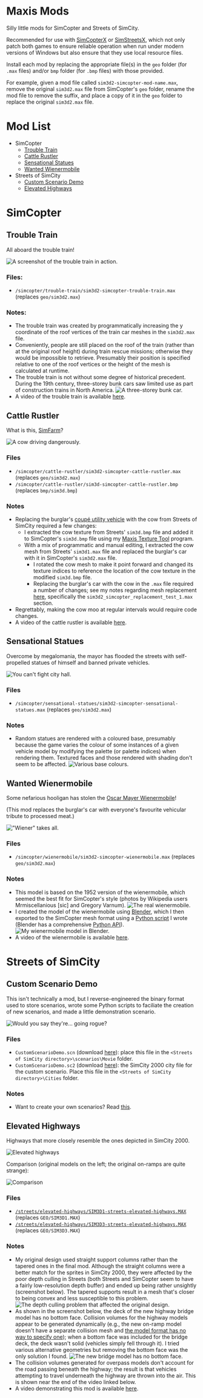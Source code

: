 # Maxis Mods

Silly little mods for SimCopter and Streets of SimCity.

Recommended for use with [SimCopterX](http://simcopter.net) or [SimStreetsX](http://www.streetsofsimcity.com/), which not only patch both games to ensure reliable operation when run under modern versions of Windows but also ensure that they use local resource files.

Install each mod by replacing the appropriate file(s) in the `geo` folder (for `.max` files) and/or `bmp` folder (for `.bmp` files) with those provided.

For example, given a mod file called `sim3d2-simcopter-mod-name.max`, remove the original `sim3d2.max` file from SimCopter's `geo` folder, rename the mod file to remove the suffix, and place a copy of it in the `geo` folder to replace the original `sim3d2.max` file.

# Mod List

* SimCopter
  * [Trouble Train](#trouble-train)
  * [Cattle Rustler](#cattle-rustler)
  * [Sensational Statues](#sensational-statues)
  * [Wanted Wienermobile](#wanted-wienermobile)
* Streets of SimCity
  * [Custom Scenario Demo](#custom-scenario-demo)
  * [Elevated Highways](#elevated-highways)

# SimCopter

## Trouble Train

All aboard the trouble train!

![A screenshot of the trouble train in action.](readme-assets/trouble-train.png "A screenshot of the trouble train in action.")

### Files:
* `/simcopter/trouble-train/sim3d2-simcopter-trouble-train.max` (replaces `geo/sim3d2.max`)

### Notes:
* The trouble train was created by programmatically increasing the y coordinate of the roof vertices of the train car meshes in the `sim3d2.max` file.
* Conveniently, people are still placed on the roof of the train (rather than at the original roof height) during train rescue missions; otherwise they would be impossible to retrieve. Presumably their position is specified relative to one of the roof vertices or the height of the mesh is calculated at runtime.
* The trouble train is not without some degree of historical precedent. During the 19th century, three-storey bunk cars saw limited use as part of construction trains in North America.
![A three-storey bunk car.](readme-assets/bunk-car.jpg "A three-storey bunk car.")
* A video of the trouble train is available [here](readme-assets/trouble-train.mp4).

## Cattle Rustler

What is this, [SimFarm](https://en.wikipedia.org/wiki/SimFarm)?

![A cow driving dangerously.](readme-assets/cattle-rustler.png "A cow driving dangerously.")

### Files
* `/simcopter/cattle-rustler/sim3d2-simcopter-cattle-rustler.max` (replaces `geo/sim3d2.max`)
* `/simcopter/cattle-rustler/sim3d-simcopter-cattle-rustler.bmp` (replaces `bmp/sim3d.bmp`)

### Notes
* Replacing the burglar's [coupé utility vehicle](https://en.wikipedia.org/wiki/Coup%C3%A9_utility) with the cow from Streets of SimCity required a few changes:
  * I extracted the cow texture from Streets' `sim3d.bmp` file and added it to SimCopter's `sim3d.bmp` file using my [Maxis Texture Tool](https://github.com/CahootsMalone/maxis-texture-tool) program.
  * With a mix of programmatic and manual editing, I extracted the cow mesh from Streets' `sim3d1.max` file and replaced the burglar's car with it in SimCopter's `sim3d2.max` file.
    * I rotated the cow mesh to make it point forward and changed its texture indices to reference the location of the cow texture in the modified `sim3d.bmp` file.
    * Replacing the burglar's car with the cow in the `.max` file required a number of changes; see my notes regarding mesh replacement [here](https://github.com/haffmans/Maxis-formats/blob/master/experiments/README.md), specifically the `sim3d2_simcopter_replacement_test_1.max` section.
* Regrettably, making the cow moo at regular intervals would require code changes.
* A video of the cattle rustler is available [here](readme-assets/cattle-rustler.mp4).

## Sensational Statues

Overcome by megalomania, the mayor has flooded the streets with self-propelled statues of himself and banned private vehicles.

![You can't fight city hall.](readme-assets/sensational-statues.png "You can't fight city hall.")

### Files
* `/simcopter/sensational-statues/sim3d2-simcopter-sensational-statues.max` (replaces `geo/sim3d2.max`)

### Notes
* Random statues are rendered with a coloured base, presumably because the game varies the colour of some instances of a given vehicle model by modifying the palette (or palette indices) when rendering them. Textured faces and those rendered with shading don't seem to be affected.
![Various base colours.](readme-assets/sensational-statues-1.png "Various base colours.")

## Wanted Wienermobile

Some nefarious hooligan has stolen the [Oscar Mayer Wienermobile](https://en.wikipedia.org/wiki/Wienermobile)!

(This mod replaces the burglar's car with everyone's favourite vehicular tribute to processed meat.)

!["Wiener" takes all.](readme-assets/wienermobile.png "\"Wiener\" takes all.")

### Files
* `/simcopter/wienermobile/sim3d2-simcopter-wienermobile.max` (replaces `geo/sim3d2.max`)

### Notes
* This model is based on the 1952 version of the wienermobile, which seemed the best fit for SimCopter's style (photos by Wikipedia users Mrmiscellanious \[sic\] and Gregory Varnum).
![The real wienermobile.](readme-assets/wienermobile-photos.jpg "The real wienermobile.")
* I created the model of the wienermobile using [Blender](https://www.blender.org/), which I then exported to the SimCopter mesh format using a [Python script](https://github.com/CahootsMalone/maxis-mesh-stuff/blob/master/Python/Blender-export-script/blender-export-script.py) I wrote (Blender has a comprehensive [Python API](https://docs.blender.org/api/current/index.html)).
![My wienermobile model in Blender.](readme-assets/wienermobile-blender.png "My wienermobile model in Blender.")
* A video of the wienermobile is available [here](readme-assets/wienermobile.mp4).

# Streets of SimCity

## Custom Scenario Demo

This isn't technically a mod, but I reverse-engineered the binary format used to store scenarios, wrote some Python scripts to faciliate the creation of new scenarios, and made a little demonstration scenario.

![Would you say they're... going rogue?](readme-assets/custom-scenario-demo-rogues.png "Would you say they're... going rogue?")

### Files
* `CustomScenarioDemo.scn` (download [here](https://github.com/CahootsMalone/maxis-streets-scenario-stuff/blob/master/scripts/scenario-creation/CustomScenarioDemo.scn)): place this file in the `<Streets of SimCity directory>\scenarios\Movie` folder.
* `CustomScenarioDemo.sc2` (download [here](https://github.com/CahootsMalone/maxis-streets-scenario-stuff/blob/master/scripts/scenario-creation/CustomScenarioDemo.sc2)): the SimCity 2000 city file for the custom scenario. Place this file in the `<Streets of SimCity directory>\Cities` folder.

### Notes
* Want to create your own scenarios? Read [this](https://github.com/CahootsMalone/maxis-streets-scenario-stuff/blob/master/README.md).

## Elevated Highways

Highways that more closely resemble the ones depicted in SimCity 2000.

![Elevated highways](readme-assets/elevated-highways.png "Elevated highways")

Comparison (original models on the left; the original on-ramps are quite strange):

![Comparison](readme-assets/elevated-highways-comparison.png "Comparison")

### Files
* [`/streets/elevated-highways/SIM3D1-streets-elevated-highways.MAX`](streets/elevated-highways/SIM3D1-streets-elevated-highways.MAX) (replaces `GEO/SIM3D1.MAX`)
* [`/streets/elevated-highways/SIM3D3-streets-elevated-highways.MAX`](streets/elevated-highways/SIM3D3-streets-elevated-highways.MAX) (replaces `GEO/SIM3D3.MAX`)

### Notes
* My original design used straight support columns rather than the tapered ones in the final mod. Although the straight columns were a better match for the sprites in SimCity 2000, they were affected by the poor depth culling in Streets (both Streets and SimCopter seem to have a fairly low-resolution depth buffer) and ended up being rather unsightly (screenshot below). The tapered supports result in a mesh that's closer to  being convex and less susceptible to this problem.
![The depth culling problem that affected the original design.](readme-assets/elevated-highways-depth-culling-issues.png "The depth culling problem that affected the original design.")
* As shown in the screenshot below, the deck of the new highway bridge model has no bottom face. Collision volumes for the highway models appear to be generated dynamically (e.g., the new on-ramp model doesn't have a separate collision mesh and [the model format has no way to specify one](https://github.com/CahootsMalone/maxis-mesh-stuff/blob/master/Info/Maxis-Mesh-Format.md#object-objx)); when a bottom face was included for the bridge deck, the deck wasn't solid (vehicles simply fell through it). I tried various alternative geometries but removing the bottom face was the only solution I found.
![The new bridge model has no bottom face.](readme-assets/elevated-highways-no-bottom-face-on-bridge.png "The new bridge model has no bottom face.")
* The collision volumes generated for overpass models don't account for the road passing beneath the highway; the result is that vehicles attempting to travel underneath the highway are thrown into the air. This is shown near the end of the video linked below. 
* A video demonstrating this mod is available [here](readme-assets/elevated-highways.mp4).